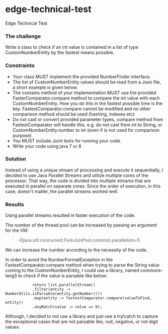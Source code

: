 # edge-technical-test
Edge Technical Test

### The challenge

Write a class to check if an int value is contained in a list of type CustomNumberEntity by the fastest means possible.

### Constraints

- Your class MUST implement the provided NumberFinder interface.
- The list of CustomNumberEntity values should be read from a Json file, a short example is given below.
- The contains method of your implementation MUST use the provided FasterComparator.compare method to compare the int value with each CustomNumberEntity. How you do this in the fastest possible time is the key. FastestComparator.compare cannot be modified and no other comparison method should be used (hashing, indexes etc)
- Do not cast or convert provided parameter types, compare method from FastestComparator will handle this. e.g. do not cast from int to String, or CustomNumberEntity.number to int (even if is not used for comparison purpose)
- You MUST include Junit tests for running your code.
- Write your code using java 7 or 8

### Solution

Instead of using a unique stream of processing and execute it sequentially, I decided to use Java Parallel Streams and utilize multiple cores of the processor.
That way, the code is divided into multiple streams that are executed in parallel on separate cores. 
Since the order of execution, in this case, doesn't matter, the parallel streams worked well.

### Results

Using parallel streams resulted in faster execution of the code.

The number of the thread pool can be increased by passing an argument for the VM: 

> -Djava.util.concurrent.ForkJoinPool.common.parallelism=5

We can increase the number according to the necessity of the code.

In order to avoid the NumberFormatException in the FastestComparator.compare method when trying to parse the String value coming to the CustomNumberEntity, 
I could use a library, named commons-lang3 to check if the value is parsable like below:

                return list.parallelStream()
                .filter(entity -> NumberUtils.isParsable(entity.getNumber()))
                .map(entity -> fastestComparator.compare(valueToFind, entity))
                .anyMatch(value -> value == 0);
                
 Although, I decided to not use a library and just use a try/catch to capture the exceptional cases that are not parsable like, null, negative, or not digit values.



